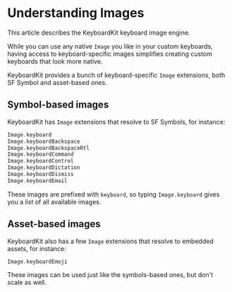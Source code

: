 # Understanding Images

This article describes the KeyboardKit keyboard image engine.

While you can use any native `Image` you like in your custom keyboards, having access to keyboard-specific images simplifies creating custom keyboards that look more native.

KeyboardKit provides a bunch of keyboard-specific `Image` extensions, both SF Symbol and asset-based ones. 



## Symbol-based images

KeyboardKit has `Image` extensions that resolve to SF Symbols, for instance:

```swift
Image.keyboard
Image.keyboardBackspace
Image.keyboardBackspaceRtl
Image.keyboardCommand
Image.keyboardControl
Image.keyboardDictation
Image.keyboardDismiss
Image.keyboardEmail
```

These images are prefixed with `keyboard`, so typing `Image.keyboard` gives you a list of all available images.



## Asset-based images

KeyboardKit also has a few `Image` extensions that resolve to embedded assets, for instance:

```swift
Image.keyboardEmoji
```

These images can be used just like the symbols-based ones, but don't scale as well. 
